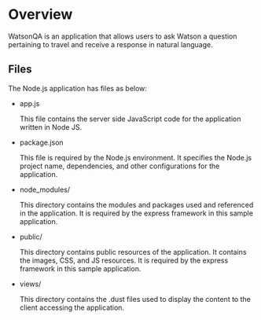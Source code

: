 # Overview

WatsonQA is an application that allows users to ask Watson a question pertaining to travel and receive a response in natural language.


## Files

The Node.js application has files as below:

*   app.js

	This file contains the server side JavaScript code for the application written in Node JS.

*   package.json

	This file is required by the Node.js environment. It specifies the Node.js project name, dependencies, and other configurations for the application.

*   node_modules/

	This directory contains the modules and packages used and referenced in the application. It is required by the express framework in this sample application.

*   public/

	This directory contains public resources of the application. It contains the images, CSS, and JS resources. It is required by the express framework in this sample application.

*   views/

	This directory contains the .dust files used to display the content to the client accessing the application.
